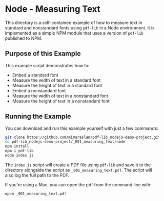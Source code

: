 # Node - Measuring Text
This directory is a self-contained example of how to measure text in standard 
and nonstandard fonts using `pdf-lib` in a Node environment. It is implemented
as a simple NPM module that uses a version of `pdf-lib` published to NPM.

## Purpose of this Example
This example script  demonstrates how to:
* Embed a standard font
* Measure the width of text in a standard font
* Measure the height of text in a standard font
* Embed a nonstandard font
* Measure the width of text in a nonstandard font
* Measure the height of text in a nonstandard font

## Running the Example
You can download and run this example yourself with just a few commands:
```bash
git clone https://github.com/mimaraslan/pdf-lib_nodejs-demo-project.git
cd pdf-lib_nodejs-demo-project/_001_measuring_text/node
npm install
npm i pdf-lib
node index.js
```

The `index.js` script will create a PDF file using `pdf-lib` and save it to the 
directory alongside the script as `_001_measuring_text.pdf`. The script will also log the full 
path to the PDF.

If you're using a Mac, you can open the pdf from the command line with:
```bash
open _001_measuring_text.pdf
```
